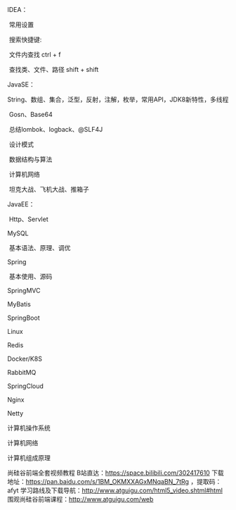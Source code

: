 IDEA：

​	常用设置

​	搜索快捷键:  

​			文件内查找 ctrl + f

​			查找类、文件、路径  shift + shift

JavaSE：

​	String、数组、集合，泛型，反射，注解，枚举，常用API，JDK8新特性，多线程

​	Gosn、Base64

​	总结lombok、logback、@SLF4J

​	设计模式

​	数据结构与算法

​	计算机网络

​	坦克大战、飞机大战、推箱子

JavaEE：

​	Http、Servlet

MySQL

​	基本语法、原理、调优

Spring

​	基本使用、源码

SpringMVC

MyBatis

SpringBoot

Linux

Redis

Docker/K8S

RabbitMQ

SpringCloud

Nginx

Netty



计算机操作系统

计算机网络

计算机组成原理



尚硅谷前端全套视频教程
B站直达：https://space.bilibili.com/302417610
下载地址：https://pan.baidu.com/s/1BM_OKMXXAGxMNqaBN_7tRg ，提取码：afyt
学习路线及下载导航：http://www.atguigu.com/html5_video.shtml#html
围观尚硅谷前端课程：http://www.atguigu.com/web





